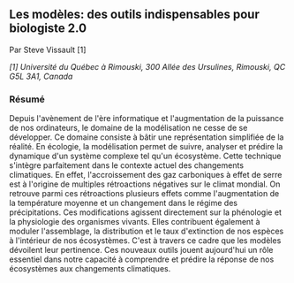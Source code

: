 ## Les modèles: des outils indispensables pour biologiste 2.0

Par Steve Vissault [1]

*[1] Université du Québec à Rimouski, 300 Allée des Ursulines, Rimouski, QC G5L 3A1, Canada*

### Résumé

Depuis l'avènement de l'ère informatique et l'augmentation de la puissance de nos ordinateurs, le domaine de la modélisation ne cesse de se développer. Ce domaine consiste à bâtir une représentation simplifiée de la réalité. En écologie, la modélisation permet de suivre, analyser et prédire la dynamique d'un système complexe tel qu'un écosystème. Cette technique s'intègre parfaitement dans le contexte actuel des changements climatiques. En effet, l'accroissement des gaz carboniques à effet de serre est à l'origine de multiples rétroactions négatives sur le climat mondial. On retrouve parmi ces rétroactions plusieurs effets comme l'augmentation de la température moyenne et un changement dans le régime des précipitations. Ces modifications agissent directement sur la phénologie et la physiologie des organismes vivants. Elles contribuent également à moduler l'assemblage, la distribution et le taux d'extinction de nos espèces à l'intérieur de nos écosystèmes. C'est à travers ce cadre que les modèles dévoilent leur pertinence. Ces nouveaux outils jouent aujourd'hui un rôle essentiel dans notre capacité à comprendre et prédire la réponse de nos écosystèmes aux changements climatiques.


